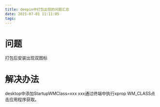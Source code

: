 ```yaml
---
title: deepin中打包出现的问题汇总
date: 2021-07-01 11:11:05
tags:
---
```



# 问题
打包后安装出现双图标

# 解决办法
desktop中添加StartupWMClass=xxx
xxx通过终端中执行xprop WM_CLASS点击应用程序获取。